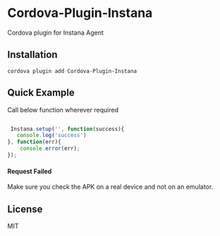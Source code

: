 # Cordova-Plugin-Instana

Cordova plugin for Instana Agent 

   

## Installation
    cordova plugin add Cordova-Plugin-Instana

## Quick Example

Call below function wherever required

```javascript

 Instana.setup('', function(success){
   console.log('success') 
}, function(err){
    console.error(err);
});

```

#### Request Failed

Make sure you check the APK on a real device and not on an emulator.


## License

MIT

